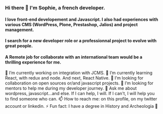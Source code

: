 ### Hi there 👋 I'm Sophie, a french developer. 

#### I love front-end developement and Javascript. I also had experiences with various CMS (WordPress, Plone, Prestashop, Jalios) and project management.
#### I search for a new developer role or a professionnal project to evolve with great people. 
#### A Remote job for collaborate with an international team would be a thrilling experience for me.

🔭 I’m currently working on integration with JCMS. 
🌱 I’m currently learning React, with redux and node. And next, React Native.
👯 I’m looking for collaboration on open sources or/and javascript projects.
🤔 I’m looking for mentors to help me during my developer journey. 
💬 Ask me about wordpress, javascript...and else. If I can help, I will. If I can't, I will help you to find someone who can.
📫 How to reach me: on this profile, on my twitter account or linkedin.
⚡ Fun fact: I have a degree in History and Archeologia 🤠 


